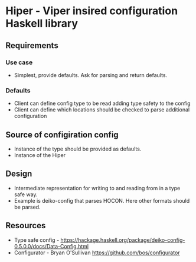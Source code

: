 # Hiper - Viper insired configuration Haskell library

## Requirements

### Use case

* Simplest, provide defaults. Ask for parsing and return defaults.

### Defaults

* Client can define config type to be read adding type safety to the config
* Client can define which locations should be checked to parse additional configuration

## Source of configiration config
* Instance of the type should be provided as defaults.
* Instance of the Hiper

## Design

* Intermediate representation for writing to and reading from in a type safe way.
* Example is deiko-config that parses HOCON. Here other formats should be parsed.


## Resources

* Type safe config - https://hackage.haskell.org/package/deiko-config-0.5.0.0/docs/Data-Config.html
* Configurator - Bryan O'Sullivan https://github.com/bos/configurator
